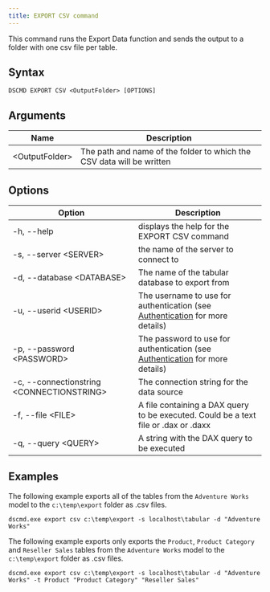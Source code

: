 ```yaml
---
title: EXPORT CSV command
---
```


This command runs the Export Data function and sends the output to a folder with one csv file per table.

## Syntax

```
DSCMD EXPORT CSV <OutputFolder> [OPTIONS]
```

## Arguments

| Name | Description |
|---|---|
| &lt;OutputFolder> | The path and name of the folder to which the CSV data will be written |

## Options

| Option | Description |
| ---|---|
| -h, --help | displays the help for the EXPORT CSV command|
| -s, --server &lt;SERVER> | the name of the server to connect to |
| -d, --database &lt;DATABASE> | The name of the tabular database to export from |
| -u, --userid &lt;USERID> | The username to use for authentication (see [Authentication](../../authentication) for more details) |
| -p, --password &lt;PASSWORD> | The password to use for authentication (see [Authentication](../../authentication) for more details) |
| -c, --connectionstring &lt;CONNECTIONSTRING> | The connection string for the data source |
| -f, --file &lt;FILE> | A file containing a DAX query to be executed. Could be a text file or .dax or .daxx |
| -q, --query &lt;QUERY> | A string with the DAX query to be executed |

## Examples

The following example exports all of the tables from the `Adventure Works` model to the `c:\temp\export` folder as .csv files.

```
dscmd.exe export csv c:\temp\export -s localhost\tabular -d "Adventure Works"
```

The following example exports only exports the `Product`, `Product Category` and `Reseller Sales` tables from the `Adventure Works` model to the `c:\temp\export` folder as .csv files.
```
dscmd.exe export csv c:\temp\export -s localhost\tabular -d "Adventure Works" -t Product "Product Category" "Reseller Sales"
```